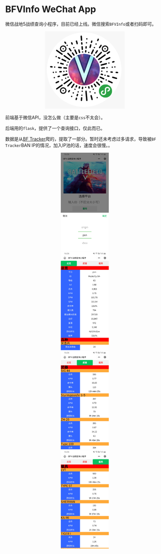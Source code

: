 # BFVInfo WeChat App
微信战地5战绩查询小程序，目前已经上线。微信搜索`BFVInfo`或者扫码即可。

<div align='center'><img src='https://raw.githubusercontent.com/MaJesTySA/BFVInfo/master/imgs/bfvinfo.png' width=50% /></div>

前端基于微信API，没怎么做（主要是`css`不太会）。

后端用的`flask`，提供了一个查询接口，仅此而已。

数据是从[BF Tracker](https://battlefieldtracker.com/)爬的，提取了一部分。暂时还未考虑过多请求，导致被`BF Tracker`BAN IP的情况，加入IP池的话，速度会很慢。。

<div align='center'><img src='https://raw.githubusercontent.com/MaJesTySA/BFVInfo/master/imgs/1.jpg' width=30% /></div>

<div align='center'><img src='https://raw.githubusercontent.com/MaJesTySA/BFVInfo/master/imgs/2.jpg' width=30% /></div>

<div align='center'><img src='https://raw.githubusercontent.com/MaJesTySA/BFVInfo/master/imgs/3.jpg' width=30% /></div>

<div align='center'><img src='https://raw.githubusercontent.com/MaJesTySA/BFVInfo/master/imgs/4.jpg' width=30% /></div>

